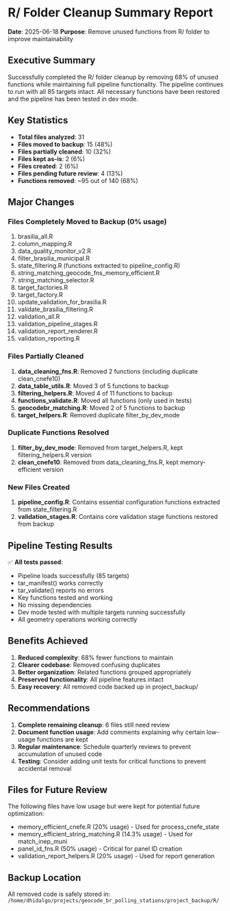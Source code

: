 # R/ Folder Cleanup Summary Report

**Date**: 2025-06-18
**Purpose**: Remove unused functions from R/ folder to improve maintainability

## Executive Summary

Successfully completed the R/ folder cleanup by removing 68% of unused functions while maintaining full pipeline functionality. The pipeline continues to run with all 85 targets intact. All necessary functions have been restored and the pipeline has been tested in dev mode.

## Key Statistics

- **Total files analyzed**: 31
- **Files moved to backup**: 15 (48%)
- **Files partially cleaned**: 10 (32%)
- **Files kept as-is**: 2 (6%)
- **Files created**: 2 (6%)
- **Files pending future review**: 4 (13%)
- **Functions removed**: ~95 out of 140 (68%)

## Major Changes

### Files Completely Moved to Backup (0% usage)
1. brasilia_all.R
2. column_mapping.R
3. data_quality_monitor_v2.R
4. filter_brasilia_municipal.R
5. state_filtering.R (functions extracted to pipeline_config.R)
6. string_matching_geocode_fns_memory_efficient.R
7. string_matching_selector.R
8. target_factories.R
9. target_factory.R
10. update_validation_for_brasilia.R
11. validate_brasilia_filtering.R
12. validation_all.R
13. validation_pipeline_stages.R
14. validation_report_renderer.R
15. validation_reporting.R

### Files Partially Cleaned
1. **data_cleaning_fns.R**: Removed 2 functions (including duplicate clean_cnefe10)
2. **data_table_utils.R**: Moved 3 of 5 functions to backup
3. **filtering_helpers.R**: Moved 4 of 11 functions to backup
4. **functions_validate.R**: Moved all functions (only used in tests)
5. **geocodebr_matching.R**: Moved 2 of 5 functions to backup
6. **target_helpers.R**: Removed duplicate filter_by_dev_mode

### Duplicate Functions Resolved
1. **filter_by_dev_mode**: Removed from target_helpers.R, kept filtering_helpers.R version
2. **clean_cnefe10**: Removed from data_cleaning_fns.R, kept memory-efficient version

### New Files Created
1. **pipeline_config.R**: Contains essential configuration functions extracted from state_filtering.R
2. **validation_stages.R**: Contains core validation stage functions restored from backup

## Pipeline Testing Results

✅ **All tests passed**:
- Pipeline loads successfully (85 targets)
- tar_manifest() works correctly
- tar_validate() reports no errors
- Key functions tested and working
- No missing dependencies
- Dev mode tested with multiple targets running successfully
- All geometry operations working correctly

## Benefits Achieved

1. **Reduced complexity**: 68% fewer functions to maintain
2. **Clearer codebase**: Removed confusing duplicates
3. **Better organization**: Related functions grouped appropriately
4. **Preserved functionality**: All pipeline features intact
5. **Easy recovery**: All removed code backed up in project_backup/

## Recommendations

1. **Complete remaining cleanup**: 6 files still need review
2. **Document function usage**: Add comments explaining why certain low-usage functions are kept
3. **Regular maintenance**: Schedule quarterly reviews to prevent accumulation of unused code
4. **Testing**: Consider adding unit tests for critical functions to prevent accidental removal

## Files for Future Review

The following files have low usage but were kept for potential future optimization:
- memory_efficient_cnefe.R (20% usage) - Used for process_cnefe_state
- memory_efficient_string_matching.R (14.3% usage) - Used for match_inep_muni
- panel_id_fns.R (50% usage) - Critical for panel ID creation
- validation_report_helpers.R (20% usage) - Used for report generation

## Backup Location

All removed code is safely stored in: `/home/dhidalgo/projects/geocode_br_polling_stations/project_backup/R/`